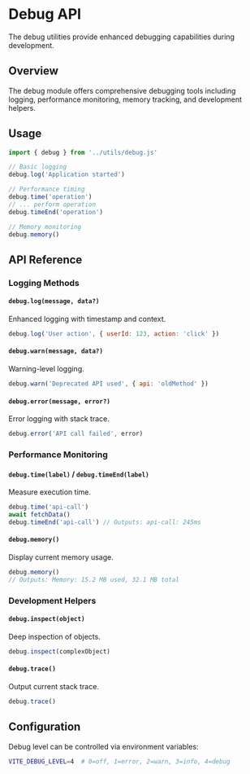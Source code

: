 # Debug API

The debug utilities provide enhanced debugging capabilities during development.

## Overview

The debug module offers comprehensive debugging tools including logging, performance monitoring, memory tracking, and development helpers.

## Usage

```javascript
import { debug } from '../utils/debug.js'

// Basic logging
debug.log('Application started')

// Performance timing
debug.time('operation')
// ... perform operation
debug.timeEnd('operation')

// Memory monitoring
debug.memory()
```

## API Reference

### Logging Methods

#### `debug.log(message, data?)`

Enhanced logging with timestamp and context.

```javascript
debug.log('User action', { userId: 123, action: 'click' })
```

#### `debug.warn(message, data?)`

Warning-level logging.

```javascript
debug.warn('Deprecated API used', { api: 'oldMethod' })
```

#### `debug.error(message, error?)`

Error logging with stack trace.

```javascript
debug.error('API call failed', error)
```

### Performance Monitoring

#### `debug.time(label)` / `debug.timeEnd(label)`

Measure execution time.

```javascript
debug.time('api-call')
await fetchData()
debug.timeEnd('api-call') // Outputs: api-call: 245ms
```

#### `debug.memory()`

Display current memory usage.

```javascript
debug.memory()
// Outputs: Memory: 15.2 MB used, 32.1 MB total
```

### Development Helpers

#### `debug.inspect(object)`

Deep inspection of objects.

```javascript
debug.inspect(complexObject)
```

#### `debug.trace()`

Output current stack trace.

```javascript
debug.trace()
```

## Configuration

Debug level can be controlled via environment variables:

```bash
VITE_DEBUG_LEVEL=4  # 0=off, 1=error, 2=warn, 3=info, 4=debug
```
